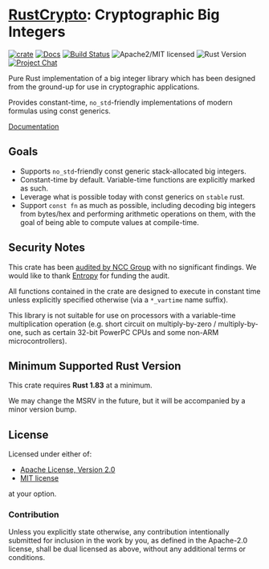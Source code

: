 # [RustCrypto]: Cryptographic Big Integers

[![crate][crate-image]][crate-link]
[![Docs][docs-image]][docs-link]
[![Build Status][build-image]][build-link]
![Apache2/MIT licensed][license-image]
![Rust Version][rustc-image]
[![Project Chat][chat-image]][chat-link]

Pure Rust implementation of a big integer library which has been designed from
the ground-up for use in cryptographic applications.

Provides constant-time, `no_std`-friendly implementations of modern formulas
using const generics.

[Documentation][docs-link]

## Goals

- Supports `no_std`-friendly const generic stack-allocated big integers.
- Constant-time by default. Variable-time functions are explicitly marked as such.
- Leverage what is possible today with const generics on `stable` rust.
- Support `const fn` as much as possible, including decoding big integers from
  bytes/hex and performing arithmetic operations on them, with the goal of
  being able to compute values at compile-time.

## Security Notes

This crate has been [audited by NCC Group] with no significant
findings. We would like to thank [Entropy] for funding the audit.

All functions contained in the crate are designed to execute in constant
time unless explicitly specified otherwise (via a `*_vartime` name suffix).

This library is not suitable for use on processors with a variable-time
multiplication operation (e.g. short circuit on multiply-by-zero /
multiply-by-one, such as certain 32-bit PowerPC CPUs and some non-ARM
microcontrollers).

## Minimum Supported Rust Version

This crate requires **Rust 1.83** at a minimum.

We may change the MSRV in the future, but it will be accompanied by a minor
version bump.

## License

Licensed under either of:

- [Apache License, Version 2.0](http://www.apache.org/licenses/LICENSE-2.0)
- [MIT license](http://opensource.org/licenses/MIT)

at your option.

### Contribution

Unless you explicitly state otherwise, any contribution intentionally submitted
for inclusion in the work by you, as defined in the Apache-2.0 license, shall be
dual licensed as above, without any additional terms or conditions.

[//]: # (badges)

[crate-image]: https://img.shields.io/crates/v/crypto-bigint?logo=rust
[crate-link]: https://crates.io/crates/crypto-bigint
[docs-image]: https://docs.rs/crypto-bigint/badge.svg
[docs-link]: https://docs.rs/crypto-bigint/
[build-image]: https://github.com/RustCrypto/crypto-bigint/actions/workflows/crypto-bigint.yml/badge.svg
[build-link]: https://github.com/RustCrypto/crypto-bigint/actions/workflows/crypto-bigint.yml
[license-image]: https://img.shields.io/badge/license-Apache2.0/MIT-blue.svg
[rustc-image]: https://img.shields.io/badge/rustc-1.83+-blue.svg
[chat-image]: https://img.shields.io/badge/zulip-join_chat-blue.svg
[chat-link]: https://rustcrypto.zulipchat.com/#narrow/stream/300602-crypto-bigint

[//]: # (links)

[RustCrypto]: https://github.com/rustcrypto
[audited by NCC Group]: https://www.nccgroup.com/us/research-blog/public-report-entropyrust-cryptography-review/
[Entropy]: https://entropy.xyz/
